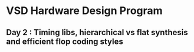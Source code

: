 # VSD Hardware Design Program

## Day 2 : Timing libs, hierarchical vs flat synthesis and efficient flop coding styles


